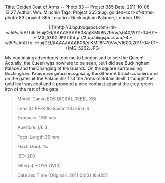 Title: Golden Coat of Arms -- Photo 83 -- Project 365
Date: 2011-10-06 13:27
Author: Wm. Minchin
Tags: Project 365
Slug: golden-coat-of-arms-photo-83-project-365
Location: Buckingham Palance, London, UK

<div class="separator" style="clear: both; text-align: center;">

<p>
[![](http://3.bp.blogspot.com/-4r-wl5PsJdA/TdhrHuijCEI/AAAAAAAAB08/qlKMR8N79Vw/s640/2011-04-01+-+IMG_5262.JPG)](http://3.bp.blogspot.com/-4r-wl5PsJdA/TdhrHuijCEI/AAAAAAAAB08/qlKMR8N79Vw/s1600/2011-04-01+-+IMG_5262.JPG)

</div>

My continuing adventures took me to London and to see the Queen!
Actually, the Queen was nowhere to be seen, but I did see Buckingham
Palace and the Changing of the Guards. On the square surrounding
Buckingham Palace are gates recognizing the different British colonies
and on the gates of the Palace itself sit the Arms of Britain itself. I
thought the gold leaf was cool and it provided a nice contrast against
the grey-green iron of the rest of the gate.

> 
> <span style="color: #666666;">Model: </span>Canon EOS DIGITAL REBEL
> XSi
>
> <span style="color: #666666;">Lens ID: </span>EF-S 18-55mm f/3.5-5.6
> IS
>
> <span style="color: #666666;">Exposure: </span>1/60 sec
>
> <span style="color: #666666;">Aperture: </span>ƒ/6.3
>
> <span style="color: #666666;">Focal Length:</span>36 mm
>
> <span style="color: #666666;">Flash Used: </span>No
>
> <span style="color: #666666;">ISO: </span>200
>
> <span style="color: #666666;">Filter(s): </span>HOYA UV(0)
>
> <p>
> <span style="color: #666666;">Date and Time
> (Original): </span>2011:04:01 18:43:51


